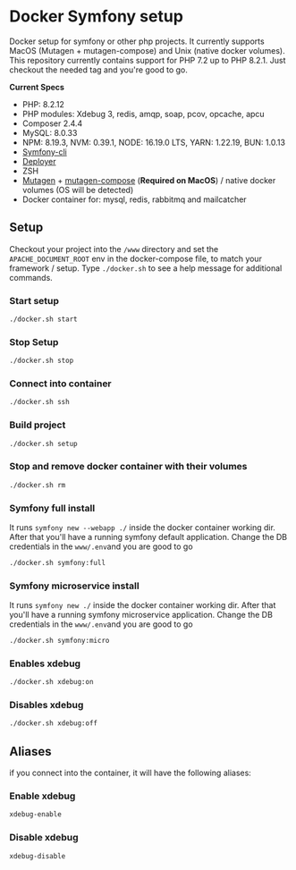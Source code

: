 # Docker Symfony setup

Docker setup for symfony or other php projects. It currently supports MacOS (Mutagen + mutagen-compose) and Unix (native docker volumes).
This repository currently contains support for PHP 7.2 up to PHP 8.2.1. Just checkout the needed tag and you're good to go.

**Current Specs**
* PHP: 8.2.12
* PHP modules: Xdebug 3, redis, amqp, soap, pcov, opcache, apcu
* Composer 2.4.4
* MySQL: 8.0.33
* NPM: 8.19.3, NVM: 0.39.1, NODE: 16.19.0 LTS, YARN: 1.22.19, BUN: 1.0.13
* [Symfony-cli](https://symfony.com/download)
* [Deployer](https://github.com/deployphp/deployer)
* ZSH
* [Mutagen](https://mutagen.io/documentation/introduction/installation) + [mutagen-compose](https://accesto.com/blog/docker-on-mac-how-to-speed-it-up/#mutagen) (**Required on MacOS**) / native docker volumes (OS will be detected)
* Docker container for: mysql, redis, rabbitmq and mailcatcher


## Setup

Checkout your project into the `/www` directory and set the `APACHE_DOCUMENT_ROOT` env in the docker-compose file, to match your framework / setup.
Type `./docker.sh` to see a help message for additional commands.

### Start setup
```bash
./docker.sh start
```

### Stop Setup
```bash
./docker.sh stop
```

### Connect into container
```bash
./docker.sh ssh
```

### Build project
```bash
./docker.sh setup
```

### Stop and remove docker container with their volumes
```bash
./docker.sh rm
```

### Symfony full install
It runs `symfony new --webapp ./` inside the docker container working dir. After that you'll have a running symfony default application. Change the DB credentials in the `www/.env`and you are good to go
```bash
./docker.sh symfony:full
```

### Symfony microservice install
It runs `symfony new ./` inside the docker container working dir. After that you'll have a running symfony microservice application. Change the DB credentials in the `www/.env`and you are good to go
```bash
./docker.sh symfony:micro
```

### Enables xdebug
```bash
./docker.sh xdebug:on
```

### Disables xdebug
```bash
./docker.sh xdebug:off
```

## Aliases
if you connect into the container, it will have the following aliases:

### Enable xdebug
```bash
xdebug-enable
```

### Disable xdebug
```bash
xdebug-disable
```
